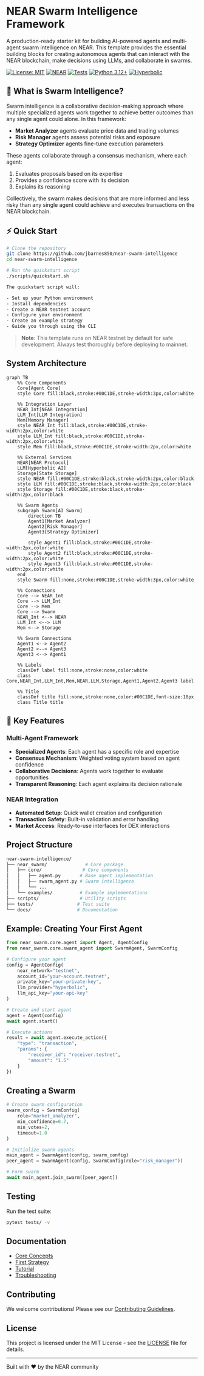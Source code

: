 # NEAR Swarm Intelligence Framework

A production-ready starter kit for building AI-powered agents and multi-agent swarm intelligence on NEAR. This template provides the essential building blocks for creating autonomous agents that can interact with the NEAR blockchain, make decisions using LLMs, and collaborate in swarms.

[![License: MIT](https://img.shields.io/badge/License-MIT-yellow.svg)](https://opensource.org/licenses/MIT)
[![NEAR](https://img.shields.io/badge/NEAR-Protocol-blue.svg)](https://near.org)
[![Tests](https://img.shields.io/badge/Tests-Passing-brightgreen.svg)](https://github.com/near/near-ai-agent-template/actions)
[![Python 3.12+](https://img.shields.io/badge/Python-3.12+-blue.svg)](https://www.python.org/downloads/)
[![Hyperbolic](https://img.shields.io/badge/LLM-Hyperbolic-purple.svg)](https://hyperbolic.ai)

## 🧠 What is Swarm Intelligence?

Swarm intelligence is a collaborative decision-making approach where multiple specialized agents work together to achieve better outcomes than any single agent could alone. In this framework:

- **Market Analyzer** agents evaluate price data and trading volumes
- **Risk Manager** agents assess potential risks and exposure
- **Strategy Optimizer** agents fine-tune execution parameters

These agents collaborate through a consensus mechanism, where each agent:

1. Evaluates proposals based on its expertise
2. Provides a confidence score with its decision
3. Explains its reasoning

Collectively, the swarm makes decisions that are more informed and less risky than any single agent could achieve and executes transactions on the NEAR blockchain.

## ⚡️ Quick Start

```bash
# Clone the repository
git clone https://github.com/jbarnes850/near-swarm-intelligence
cd near-swarm-intelligence

# Run the quickstart script
./scripts/quickstart.sh

The quickstart script will:

- Set up your Python environment
- Install dependencies
- Create a NEAR testnet account
- Configure your environment
- Create an example strategy
- Guide you through using the CLI
```

> **Note**: This template runs on NEAR testnet by default for safe development.
> Always test thoroughly before deploying to mainnet.

## System Architecture

```mermaid
graph TB
    %% Core Components
    Core[Agent Core]
    style Core fill:black,stroke:#00C1DE,stroke-width:3px,color:white

    %% Integration Layer
    NEAR_Int[NEAR Integration]
    LLM_Int[LLM Integration]
    Mem[Memory Manager]
    style NEAR_Int fill:black,stroke:#00C1DE,stroke-width:2px,color:white
    style LLM_Int fill:black,stroke:#00C1DE,stroke-width:2px,color:white
    style Mem fill:black,stroke:#00C1DE,stroke-width:2px,color:white

    %% External Services
    NEAR[NEAR Protocol]
    LLM[Hyperbolic AI]
    Storage[State Storage]
    style NEAR fill:#00C1DE,stroke:black,stroke-width:2px,color:black
    style LLM fill:#00C1DE,stroke:black,stroke-width:2px,color:black
    style Storage fill:#00C1DE,stroke:black,stroke-width:2px,color:black

    %% Swarm Agents
    subgraph Swarm[AI Swarm]
        direction TB
        Agent1[Market Analyzer]
        Agent2[Risk Manager]
        Agent3[Strategy Optimizer]

        style Agent1 fill:black,stroke:#00C1DE,stroke-width:2px,color:white
        style Agent2 fill:black,stroke:#00C1DE,stroke-width:2px,color:white
        style Agent3 fill:black,stroke:#00C1DE,stroke-width:2px,color:white
    end
    style Swarm fill:none,stroke:#00C1DE,stroke-width:3px,color:white

    %% Connections
    Core --> NEAR_Int
    Core --> LLM_Int
    Core --> Mem
    Core --> Swarm
    NEAR_Int <--> NEAR
    LLM_Int <--> LLM
    Mem <--> Storage

    %% Swarm Connections
    Agent1 <--> Agent2
    Agent2 <--> Agent3
    Agent3 <--> Agent1

    %% Labels
    classDef label fill:none,stroke:none,color:white
    class Core,NEAR_Int,LLM_Int,Mem,NEAR,LLM,Storage,Agent1,Agent2,Agent3 label

    %% Title
    classDef title fill:none,stroke:none,color:#00C1DE,font-size:18px
    class Title title
```

## 🎯 Key Features

### Multi-Agent Framework

- **Specialized Agents**: Each agent has a specific role and expertise
- **Consensus Mechanism**: Weighted voting system based on agent confidence
- **Collaborative Decisions**: Agents work together to evaluate opportunities
- **Transparent Reasoning**: Each agent explains its decision rationale

### NEAR Integration

- **Automated Setup**: Quick wallet creation and configuration
- **Transaction Safety**: Built-in validation and error handling
- **Market Access**: Ready-to-use interfaces for DEX interactions

## Project Structure

```bash
near-swarm-intelligence/
├── near_swarm/              # Core package
│   ├── core/               # Core components
│   │   ├── agent.py       # Base agent implementation
│   │   ├── swarm_agent.py # Swarm intelligence
│   │   └── ...
│   └── examples/          # Example implementations
├── scripts/               # Utility scripts
├── tests/                # Test suite
└── docs/                 # Documentation
```

## Example: Creating Your First Agent

```python
from near_swarm.core.agent import Agent, AgentConfig
from near_swarm.core.swarm_agent import SwarmAgent, SwarmConfig

# Configure your agent
config = AgentConfig(
    near_network="testnet",
    account_id="your-account.testnet",
    private_key="your-private-key",
    llm_provider="hyperbolic",
    llm_api_key="your-api-key"
)

# Create and start agent
agent = Agent(config)
await agent.start()

# Execute actions
result = await agent.execute_action({
    "type": "transaction",
    "params": {
        "receiver_id": "receiver.testnet",
        "amount": "1.5"
    }
})
```

## Creating a Swarm

```python
# Create swarm configuration
swarm_config = SwarmConfig(
    role="market_analyzer",
    min_confidence=0.7,
    min_votes=2,
    timeout=1.0
)

# Initialize swarm agents
main_agent = SwarmAgent(config, swarm_config)
peer_agent = SwarmAgent(config, SwarmConfig(role="risk_manager"))

# Form swarm
await main_agent.join_swarm([peer_agent])
```

## Testing

Run the test suite:

```bash
pytest tests/ -v
```

## Documentation

- [Core Concepts](docs/core-concepts.md)
- [First Strategy](docs/first-strategy.md)
- [Tutorial](docs/tutorial.md)
- [Troubleshooting](docs/troubleshooting.md)

## Contributing

We welcome contributions! Please see our [Contributing Guidelines](CONTRIBUTING.md).

## License

This project is licensed under the MIT License - see the [LICENSE](LICENSE) file for details.

---

Built with ❤️ by the NEAR community
